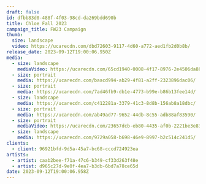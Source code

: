 ```yaml
---
draft: false
id: dfbb83d0-488f-4f03-98cd-da269bdd690b
title: Chloe Fall 2023
campaign_title: F﻿W23 Campaign
thumb:
  size: landscape
  video: https://ucarecdn.com/dbd72603-9117-4d60-a772-aed1fb2d0b8b/
release_date: 2023-09-12T19:00:06.950Z
media:
  - size: landscape
    mediaVideo: https://ucarecdn.com/65cd1940-0008-4f17-8976-2e4506da883c/
  - size: portrait
    media: https://ucarecdn.com/baacd994-ab29-4f81-a2ff-2323896dac06/
  - size: portrait
    media: https://ucarecdn.com/7ad46fb9-db1e-4773-b99e-b86b13fee14d/
  - size: landscape
    media: https://ucarecdn.com/c412281a-3379-41c3-8d8b-156ab8a18dbc/
  - size: portrait
    media: https://ucarecdn.com/ab49ad77-9652-44db-8c55-adb88af83590/
  - size: portrait
    mediaVideo: https://ucarecdn.com/23657dcb-eb80-4435-af0b-2221be3e83f6/
  - size: landscape
    media: https://ucarecdn.com/9729a058-b698-46e9-8997-b2c514c241d5/
clients:
  - client: 96921bfd-9d5a-45a7-bc68-cccd724923ea
artists:
  - artist: caab2bee-f71a-47c6-b349-cf33d263f48e
  - artist: d965c27d-9e0f-4ea7-b3db-6bd7a78ce65d
date: 2023-09-12T19:00:06.958Z
---
```

